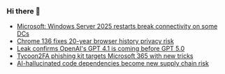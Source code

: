 ### Hi there 👋

<!--START_SECTION:feed-->
* [Microsoft: Windows Server 2025 restarts break connectivity on some DCs](https://www.bleepingcomputer.com/news/microsoft/microsoft-windows-server-2025-restarts-break-services-on-domain-controllers/)
* [Chrome 136 fixes 20-year browser history privacy risk](https://www.bleepingcomputer.com/news/security/chrome-136-fixes-20-year-browser-history-privacy-risk/)
* [Leak confirms OpenAI's GPT 4.1 is coming before GPT 5.0](https://www.bleepingcomputer.com/news/artificial-intelligence/leak-confirms-openais-gpt-41-is-coming-before-gpt-50/)
* [Tycoon2FA phishing kit targets Microsoft 365 with new tricks](https://www.bleepingcomputer.com/news/security/tycoon2fa-phishing-kit-targets-microsoft-365-with-new-tricks/)
* [AI-hallucinated code dependencies become new supply chain risk](https://www.bleepingcomputer.com/news/security/ai-hallucinated-code-dependencies-become-new-supply-chain-risk/)
<!--END_SECTION:feed-->

<!--
**frankenk/frankenk** is a ✨ _special_ ✨ repository because its `README.md` (this file) appears on your GitHub profile.

Here are some ideas to get you started:

- 🔭 I’m currently working on ...
- 🌱 I’m currently learning ...
- 👯 I’m looking to collaborate on ...
- 🤔 I’m looking for help with ...
- 💬 Ask me about ...
- 📫 How to reach me: ...
- 😄 Pronouns: ...
- ⚡ Fun fact: ...
-->



